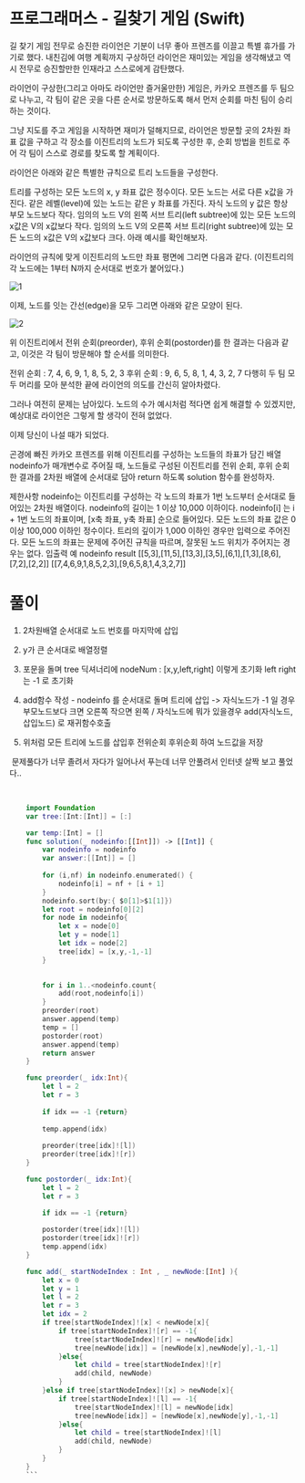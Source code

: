 # 프로그래머스 - 길찾기 게임 (Swift)

길 찾기 게임
전무로 승진한 라이언은 기분이 너무 좋아 프렌즈를 이끌고 특별 휴가를 가기로 했다.
내친김에 여행 계획까지 구상하던 라이언은 재미있는 게임을 생각해냈고 역시 전무로 승진할만한 인재라고 스스로에게 감탄했다.

라이언이 구상한(그리고 아마도 라이언만 즐거울만한) 게임은, 카카오 프렌즈를 두 팀으로 나누고, 각 팀이 같은 곳을 다른 순서로 방문하도록 해서 먼저 순회를 마친 팀이 승리하는 것이다.

그냥 지도를 주고 게임을 시작하면 재미가 덜해지므로, 라이언은 방문할 곳의 2차원 좌표 값을 구하고 각 장소를 이진트리의 노드가 되도록 구성한 후, 순회 방법을 힌트로 주어 각 팀이 스스로 경로를 찾도록 할 계획이다.

라이언은 아래와 같은 특별한 규칙으로 트리 노드들을 구성한다.

트리를 구성하는 모든 노드의 x, y 좌표 값은 정수이다.
모든 노드는 서로 다른 x값을 가진다.
같은 레벨(level)에 있는 노드는 같은 y 좌표를 가진다.
자식 노드의 y 값은 항상 부모 노드보다 작다.
임의의 노드 V의 왼쪽 서브 트리(left subtree)에 있는 모든 노드의 x값은 V의 x값보다 작다.
임의의 노드 V의 오른쪽 서브 트리(right subtree)에 있는 모든 노드의 x값은 V의 x값보다 크다.
아래 예시를 확인해보자.

라이언의 규칙에 맞게 이진트리의 노드만 좌표 평면에 그리면 다음과 같다. (이진트리의 각 노드에는 1부터 N까지 순서대로 번호가 붙어있다.)

![1](https://user-images.githubusercontent.com/42457589/132798993-74c2285a-ad39-4c64-90a3-8ccc6a2e5ec4.jpg)

이제, 노드를 잇는 간선(edge)을 모두 그리면 아래와 같은 모양이 된다.

![2](https://user-images.githubusercontent.com/42457589/132798994-f6ea810a-cc54-421e-a4b8-f0eb852bb355.jpg)


위 이진트리에서 전위 순회(preorder), 후위 순회(postorder)를 한 결과는 다음과 같고, 이것은 각 팀이 방문해야 할 순서를 의미한다.

전위 순회 : 7, 4, 6, 9, 1, 8, 5, 2, 3
후위 순회 : 9, 6, 5, 8, 1, 4, 3, 2, 7
다행히 두 팀 모두 머리를 모아 분석한 끝에 라이언의 의도를 간신히 알아차렸다.

그러나 여전히 문제는 남아있다. 노드의 수가 예시처럼 적다면 쉽게 해결할 수 있겠지만, 예상대로 라이언은 그렇게 할 생각이 전혀 없었다.

이제 당신이 나설 때가 되었다.

곤경에 빠진 카카오 프렌즈를 위해 이진트리를 구성하는 노드들의 좌표가 담긴 배열 nodeinfo가 매개변수로 주어질 때,
노드들로 구성된 이진트리를 전위 순회, 후위 순회한 결과를 2차원 배열에 순서대로 담아 return 하도록 solution 함수를 완성하자.

제한사항
nodeinfo는 이진트리를 구성하는 각 노드의 좌표가 1번 노드부터 순서대로 들어있는 2차원 배열이다.
nodeinfo의 길이는 1 이상 10,000 이하이다.
nodeinfo[i] 는 i + 1번 노드의 좌표이며, [x축 좌표, y축 좌표] 순으로 들어있다.
모든 노드의 좌표 값은 0 이상 100,000 이하인 정수이다.
트리의 깊이가 1,000 이하인 경우만 입력으로 주어진다.
모든 노드의 좌표는 문제에 주어진 규칙을 따르며, 잘못된 노드 위치가 주어지는 경우는 없다.
입출력 예
nodeinfo	result
[[5,3],[11,5],[13,3],[3,5],[6,1],[1,3],[8,6],[7,2],[2,2]]	[[7,4,6,9,1,8,5,2,3],[9,6,5,8,1,4,3,2,7]]

# 풀이
1. 2차원배열 순서대로 노드 번호를 마지막에 삽입

2. y가 큰 순서대로 배열정렬

3. 포문을 돌며 tree 딕셔너리에 nodeNum : [x,y,left,right] 이렇게 초기화 left right 는 -1 로 초기화

4. add함수 작성 - nodeinfo 를 순서대로 돌며 트리에 삽입 -> 자식노드가 -1 일 경우 부모노드보다 크면 오른쪽 작으면 왼쪽 / 자식노드에 뭐가 있을경우 add(자식노드,삽입노드) 로 재귀함수호출

5. 위처럼 모든 트리에 노드를 삽입후 전위순회 후위순회 하여 노드값을 저장

​
문제풀다가 너무 졸려서 자다가 일어나서 푸는데 너무 안풀려서 인터넷 살짝 보고 풀었다..

​
```swift
    import Foundation
    var tree:[Int:[Int]] = [:]

    var temp:[Int] = []
    func solution(_ nodeinfo:[[Int]]) -> [[Int]] {
        var nodeinfo = nodeinfo
        var answer:[[Int]] = []
    
        for (i,nf) in nodeinfo.enumerated() {
            nodeinfo[i] = nf + [i + 1]
        }
        nodeinfo.sort(by:{ $0[1]>$1[1]})
        let root = nodeinfo[0][2]
        for node in nodeinfo{
            let x = node[0]
            let y = node[1]
            let idx = node[2]
            tree[idx] = [x,y,-1,-1]
        }

    
        for i in 1..<nodeinfo.count{
            add(root,nodeinfo[i])
        }
        preorder(root)
        answer.append(temp)
        temp = []
        postorder(root)
        answer.append(temp)
        return answer
    }

    func preorder(_ idx:Int){
        let l = 2
        let r = 3
    
        if idx == -1 {return}
    
        temp.append(idx)
    
        preorder(tree[idx]![l])
        preorder(tree[idx]![r])
    }

    func postorder(_ idx:Int){
        let l = 2
        let r = 3
    
        if idx == -1 {return}

        postorder(tree[idx]![l])
        postorder(tree[idx]![r])
        temp.append(idx)
    }

    func add(_ startNodeIndex : Int , _ newNode:[Int] ){
        let x = 0
        let y = 1
        let l = 2
        let r = 3
        let idx = 2
        if tree[startNodeIndex]![x] < newNode[x]{
            if tree[startNodeIndex]![r] == -1{
                tree[startNodeIndex]![r] = newNode[idx]
                tree[newNode[idx]] = [newNode[x],newNode[y],-1,-1]
            }else{
                let child = tree[startNodeIndex]![r]
                add(child, newNode)
            }
        }else if tree[startNodeIndex]![x] > newNode[x]{
            if tree[startNodeIndex]![l] == -1{
                tree[startNodeIndex]![l] = newNode[idx]
                tree[newNode[idx]] = [newNode[x],newNode[y],-1,-1]
            }else{
                let child = tree[startNodeIndex]![l]
                add(child, newNode)
            }
        }
    }
    ```
